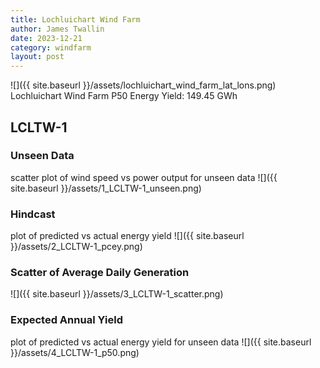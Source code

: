 ```yaml
---
title: Lochluichart Wind Farm
author: James Twallin
date: 2023-12-21
category: windfarm
layout: post
---
```

![]({{ site.baseurl }}/assets/lochluichart_wind_farm_lat_lons.png)
Lochluichart Wind Farm P50 Energy Yield: 149.45 GWh

LCLTW-1
-------------
### Unseen Data 
scatter plot of wind speed vs power output for unseen data
![]({{ site.baseurl }}/assets/1_LCLTW-1_unseen.png)
### Hindcast 
plot of predicted vs actual energy yield
![]({{ site.baseurl }}/assets/2_LCLTW-1_pcey.png)
### Scatter of Average Daily Generation 

![]({{ site.baseurl }}/assets/3_LCLTW-1_scatter.png)
### Expected Annual Yield 
plot of predicted vs actual energy yield for unseen data
![]({{ site.baseurl }}/assets/4_LCLTW-1_p50.png)

